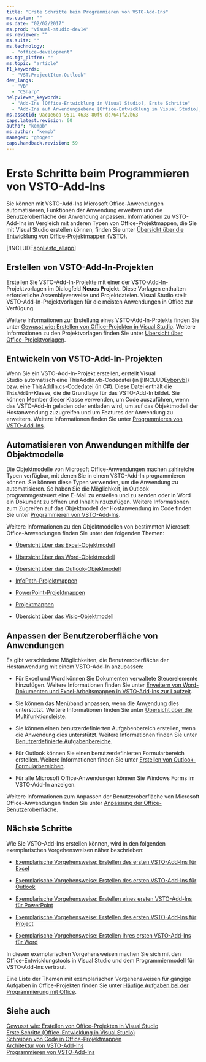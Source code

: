 ```yaml
---
title: "Erste Schritte beim Programmieren von VSTO-Add-Ins"
ms.custom: ""
ms.date: "02/02/2017"
ms.prod: "visual-studio-dev14"
ms.reviewer: ""
ms.suite: ""
ms.technology: 
  - "office-development"
ms.tgt_pltfrm: ""
ms.topic: "article"
f1_keywords: 
  - "VST.ProjectItem.Outlook"
dev_langs: 
  - "VB"
  - "CSharp"
helpviewer_keywords: 
  - "Add-Ins [Office-Entwicklung in Visual Studio], Erste Schritte"
  - "Add-Ins auf Anwendungsebene [Office-Entwicklung in Visual Studio], Erste Schritte"
ms.assetid: 9ac1e6ea-9511-4633-80f9-dc7641f22b63
caps.latest.revision: 60
author: "kempb"
ms.author: "kempb"
manager: "ghogen"
caps.handback.revision: 59
---
```

# Erste Schritte beim Programmieren von VSTO-Add-Ins
  Sie können mit VSTO\-Add\-Ins Microsoft Office\-Anwendungen automatisieren, Funktionen der Anwendung erweitern und die Benutzeroberfläche der Anwendung anpassen.  Informationen zu VSTO\-Add\-Ins im Vergleich mit anderen Typen von Office\-Projektmappen, die Sie mit Visual Studio erstellen können, finden Sie unter [Übersicht über die Entwicklung von Office-Projektmappen &#40;VSTO&#41;](../vsto/office-solutions-development-overview-vsto.md).  
  
 [!INCLUDE[appliesto_allapp](../vsto/includes/appliesto-allapp-md.md)]  
  
## Erstellen von VSTO\-Add\-In\-Projekten  
 Erstellen Sie VSTO\-Add\-In\-Projekte mit einer der VSTO\-Add\-In\-Projektvorlagen im Dialogfeld **Neues Projekt**.  Diese Vorlagen enthalten erforderliche Assemblyverweise und Projektdateien.  Visual Studio stellt VSTO\-Add\-In\-Projektvorlagen für die meisten Anwendungen in Office zur Verfügung.  
  
 Weitere Informationen zur Erstellung eines VSTO\-Add\-In\-Projekts finden Sie unter [Gewusst wie: Erstellen von Office-Projekten in Visual Studio](../vsto/how-to-create-office-projects-in-visual-studio.md).  Weitere Informationen zu den Projektvorlagen finden Sie unter [Übersicht über Office-Projektvorlagen](../vsto/office-project-templates-overview.md).  
  
## Entwickeln von VSTO\-Add\-In\-Projekten  
 Wenn Sie ein VSTO\-Add\-In\-Projekt erstellen, erstellt Visual Studio automatisch eine ThisAddIn.vb\-Codedatei \(in [!INCLUDE[vbprvb](../sharepoint/includes/vbprvb-md.md)]\) bzw. eine ThisAddIn.cs\-Codedatei \(in C\#\).  Diese Datei enthält die `ThisAddIn`\-Klasse, die die Grundlage für das VSTO\-Add\-In bildet.  Sie können Member dieser Klasse verwenden, um Code auszuführen, wenn das VSTO\-Add\-In geladen oder entladen wird, um auf das Objektmodell der Hostanwendung zuzugreifen und um Features der Anwendung zu erweitern.  Weitere Informationen finden Sie unter [Programmieren von VSTO-Add-Ins](../vsto/programming-vsto-add-ins.md).  
  
## Automatisieren von Anwendungen mithilfe der Objektmodelle  
 Die Objektmodelle von Microsoft Office\-Anwendungen machen zahlreiche Typen verfügbar, mit denen Sie in einem VSTO\-Add\-In programmieren können.  Sie können diese Typen verwenden, um die Anwendung zu automatisieren.  So haben Sie die Möglichkeit, in Outlook programmgesteuert eine E\-Mail zu erstellen und zu senden oder in Word ein Dokument zu öffnen und Inhalt hinzuzufügen.  Weitere Informationen zum Zugreifen auf das Objektmodell der Hostanwendung im Code finden Sie unter [Programmieren von VSTO-Add-Ins](../vsto/programming-vsto-add-ins.md).  
  
 Weitere Informationen zu den Objektmodellen von bestimmten Microsoft Office\-Anwendungen finden Sie unter den folgenden Themen:  
  
-   [Übersicht über das Excel-Objektmodell](../vsto/excel-object-model-overview.md)  
  
-   [Übersicht über das Word-Objektmodell](../vsto/word-object-model-overview.md)  
  
-   [Übersicht über das Outlook-Objektmodell](../vsto/outlook-object-model-overview.md)  
  
-   [InfoPath-Projektmappen](../vsto/infopath-solutions.md)  
  
-   [PowerPoint-Projektmappen](../vsto/powerpoint-solutions.md)  
  
-   [Projektmappen](../vsto/project-solutions.md)  
  
-   [Übersicht über das Visio-Objektmodell](../vsto/visio-object-model-overview.md)  
  
## Anpassen der Benutzeroberfläche von Anwendungen  
 Es gibt verschiedene Möglichkeiten, die Benutzeroberfläche der Hostanwendung mit einem VSTO\-Add\-In anzupassen:  
  
-   Für Excel und Word können Sie Dokumenten verwaltete Steuerelemente hinzufügen.  Weitere Informationen finden Sie unter [Erweitern von Word-Dokumenten und Excel-Arbeitsmappen in VSTO-Add-Ins zur Laufzeit](../vsto/extending-word-documents-and-excel-workbooks-in-vsto-add-ins-at-run-time.md).  
  
-   Sie können das Menüband anpassen, wenn die Anwendung dies unterstützt.  Weitere Informationen finden Sie unter [Übersicht über die Multifunktionsleiste](../vsto/ribbon-overview.md).  
  
-   Sie können einen benutzerdefinierten Aufgabenbereich erstellen, wenn die Anwendung dies unterstützt.  Weitere Informationen finden Sie unter [Benutzerdefinierte Aufgabenbereiche](../vsto/custom-task-panes.md).  
  
-   Für Outlook können Sie einen benutzerdefinierten Formularbereich erstellen.  Weitere Informationen finden Sie unter [Erstellen von Outlook-Formularbereichen](../vsto/creating-outlook-form-regions.md).  
  
-   Für alle Microsoft Office\-Anwendungen können Sie Windows Forms im VSTO\-Add\-In anzeigen.  
  
 Weitere Informationen zum Anpassen der Benutzeroberfläche von Microsoft Office\-Anwendungen finden Sie unter [Anpassung der Office-Benutzeroberfläche](../vsto/office-ui-customization.md).  
  
## Nächste Schritte  
 Wie Sie VSTO\-Add\-Ins erstellen können, wird in den folgenden exemplarischen Vorgehensweisen näher beschrieben:  
  
-   [Exemplarische Vorgehensweise: Erstellen des ersten VSTO-Add-Ins für Excel](../vsto/walkthrough-creating-your-first-vsto-add-in-for-excel.md)  
  
-   [Exemplarische Vorgehensweise: Erstellen des ersten VSTO-Add-Ins für Outlook](../vsto/walkthrough-creating-your-first-vsto-add-in-for-outlook.md)  
  
-   [Exemplarische Vorgehensweise: Erstellen eines ersten VSTO-Add-Ins für PowerPoint](../vsto/walkthrough-creating-your-first-vsto-add-in-for-powerpoint.md)  
  
-   [Exemplarische Vorgehensweise: Erstellen des ersten VSTO-Add-Ins für Project](../vsto/walkthrough-creating-your-first-vsto-add-in-for-project.md)  
  
-   [Exemplarische Vorgehensweise: Erstellen Ihres ersten VSTO-Add-Ins für Word](../vsto/walkthrough-creating-your-first-vsto-add-in-for-word.md)  
  
 In diesen exemplarischen Vorgehensweisen machen Sie sich mit den Office\-Entwicklungstools in Visual Studio und dem Programmiermodell für VSTO\-Add\-Ins vertraut.  
  
 Eine Liste der Themen mit exemplarischen Vorgehensweisen für gängige Aufgaben in Office\-Projekten finden Sie unter [Häufige Aufgaben bei der Programmierung mit Office](../vsto/common-tasks-in-office-programming.md).  
  
## Siehe auch  
 [Gewusst wie: Erstellen von Office-Projekten in Visual Studio](../vsto/how-to-create-office-projects-in-visual-studio.md)   
 [Erste Schritte &#40;Office-Entwicklung in Visual Studio&#41;](../vsto/getting-started-office-development-in-visual-studio.md)   
 [Schreiben von Code in Office-Projektmappen](../vsto/writing-code-in-office-solutions.md)   
 [Architektur von VSTO-Add-Ins](../vsto/architecture-of-vsto-add-ins.md)   
 [Programmieren von VSTO-Add-Ins](../vsto/programming-vsto-add-ins.md)  
  
  